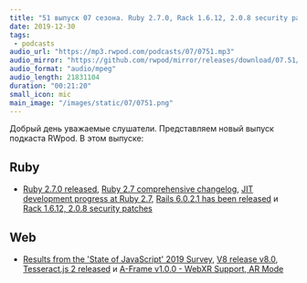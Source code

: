 ```yaml
---
title: "51 выпуск 07 сезона. Ruby 2.7.0, Rack 1.6.12, 2.0.8 security patches, State of JavaScript, V8 release v8.0 и прочее"
date: 2019-12-30
tags:
 - podcasts
audio_url: "https://mp3.rwpod.com/podcasts/07/0751.mp3"
audio_mirror: "https://github.com/rwpod/mirror/releases/download/07.51/0751.mp3"
audio_format: "audio/mpeg"
audio_length: 21831104
duration: "00:21:20"
small_icon: mic
main_image: "/images/static/07/0751.png"
---
```


Добрый день уважаемые слушатели. Представляем новый выпуск подкаста RWpod. В этом выпуске:

## Ruby

 - [Ruby 2.7.0 released](https://www.ruby-lang.org/en/news/2019/12/25/ruby-2-7-0-released/), [Ruby 2.7 comprehensive changelog](https://rubyreferences.github.io/rubychanges/2.7.html), [JIT development progress at Ruby 2.7](https://medium.com/@k0kubun/jit-development-progress-at-ruby-2-7-d6dd62a8c76a?), [Rails 6.0.2.1 has been released](https://weblog.rubyonrails.org/2019/12/18/Rails-6-0-2-1-has-been-released/) и [Rack 1.6.12, 2.0.8 security patches](https://github.com/rack/rack/security/advisories/GHSA-hrqr-hxpp-chr3)

## Web

 - [Results from the 'State of JavaScript' 2019 Survey](https://2019.stateofjs.com/), [V8 release v8.0](https://v8.dev/blog/v8-release-80), [Tesseract.js 2 released](https://tesseract.projectnaptha.com/) и [A-Frame v1.0.0 - WebXR Support, AR Mode](https://aframe.io/blog/aframe-v1.0.0/)

<!--more-->
